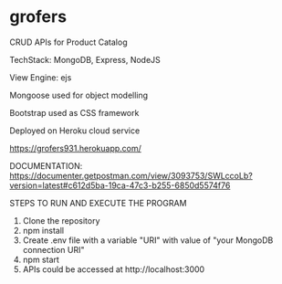 # grofers

CRUD APIs for Product Catalog

TechStack: MongoDB, Express, NodeJS

View Engine: ejs

Mongoose used for object modelling 

Bootstrap used as CSS framework

Deployed on Heroku cloud service


https://grofers931.herokuapp.com/

DOCUMENTATION: https://documenter.getpostman.com/view/3093753/SWLccoLb?version=latest#c612d5ba-19ca-47c3-b255-6850d5574f76

STEPS TO RUN AND EXECUTE THE PROGRAM

1. Clone the repository
2. npm install
3. Create .env file with a variable "URI" with value of "your MongoDB connection URI"
4. npm start 
5. APIs could be accessed at http://localhost:3000
